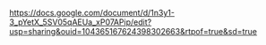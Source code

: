 https://docs.google.com/document/d/1n3y1-3_pYetX_5SV05qAEUa_xP07APip/edit?usp=sharing&ouid=104365167624398302663&rtpof=true&sd=true
